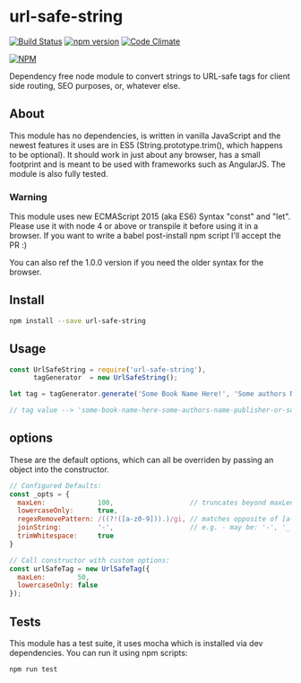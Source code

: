 # url-safe-string
[![Build Status](https://travis-ci.org/a-r-d/url-safe-string.svg?branch=master)](https://travis-ci.org/a-r-d/url-safe-string) [![npm version](https://badge.fury.io/js/url-safe-string.svg)](https://badge.fury.io/js/url-safe-string) [![Code Climate](https://codeclimate.com/github/a-r-d/url-safe-string/badges/gpa.svg)](https://codeclimate.com/github/a-r-d/url-safe-string)

[![NPM](https://nodei.co/npm/url-safe-string.png?downloads=true&downloadRank=true&stars=true)](https://nodei.co/npm/url-safe-string/)

Dependency free node module to convert strings to URL-safe tags for client side routing, SEO purposes, or, whatever else.

## About

This module has no dependencies, is written in vanilla JavaScript and the newest features it uses are in ES5 (String.prototype.trim(), which happens to be optional). It should work in just about any browser, has a small
footprint and is meant to be used with frameworks such as AngularJS. The module is also fully tested.


### Warning

This module uses new ECMAScript 2015 (aka ES6) Syntax "const" and "let". Please use it with node 4 or above or transpile it before using it in a browser. If you want to write a babel post-install npm script I'll accept the PR :)

You can also ref the 1.0.0 version if you need the older syntax for the browser.



## Install

```bash
npm install --save url-safe-string
```

## Usage

```javascript
const UrlSafeString = require('url-safe-string'),
      tagGenerator  = new UrlSafeString();

let tag = tagGenerator.generate('Some Book Name Here!', 'Some authors Name', 'Publisher or something...');

// tag value --> 'some-book-name-here-some-authors-name-publisher-or-something'
```

## options

These are the default options, which can all be overriden by passing an object into the constructor.

```javascript
// Configured Defaults:
const _opts = {
  maxLen:             100,                   // truncates beyond maxLen
  lowercaseOnly:      true,
  regexRemovePattern: /((?!([a-z0-9])).)/gi, // matches opposite of [a-z0-9]
  joinString:         '-',                   // e.g. - may be: '-', '_', '#'
  trimWhitespace:     true
}

// Call constructor with custom options:
const urlSafeTag = new UrlSafeTag({
  maxLen:        50,
  lowercaseOnly: false
});
```

## Tests

This module has a test suite, it uses mocha which is installed via dev dependencies. You can run it using npm scripts:
```bash
npm run test
```
